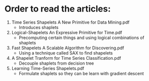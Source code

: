 # Order to read the articles:

1. Time Series Shapelets A New Primitive for Data Mining.pdf  
   - Introduces shaplets  
2. Logical-Shapelets An Expressive Primitive for Time.pdf  
   - Precomputing certain things and using logical combinations of shaplets  
3. Fast Shapelets A Scalable Algorithm for Discovering.pdf  
   - Using a technique called SAX to find shapelets  
4. A Shapelet Tranform for Time Series Classification.pdf  
   - Decouple shaplets from decision tree  
5. Learning Time-Series Shapelets.pdf  
   - Formulate shaplets so they can be learn with gradient descent  
  
